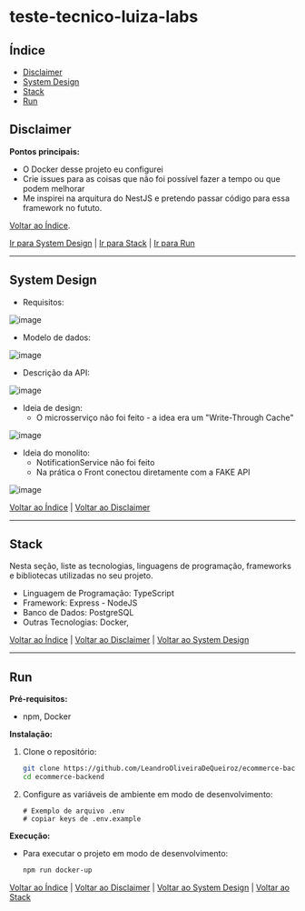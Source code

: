 # teste-tecnico-luiza-labs

## Índice

* [Disclaimer](#disclaimer)
* [System Design](#system-design)
* [Stack](#stack)
* [Run](#run)

## Disclaimer <a name="disclaimer"></a>

**Pontos principais:**

- O Docker desse projeto eu configurei
- Crie issues para as coisas que não foi possível fazer a tempo ou que podem melhorar
- Me inspirei na arquitura do NestJS e pretendo passar código para essa framework no fututo.

[Voltar ao Índice](#índice).

[Ir para System Design](#system-design) | [Ir para Stack](#stack) | [Ir para Run](#run)

---

## System Design <a name="system-design"></a>

- Requisitos: 

![image](https://github.com/user-attachments/assets/2834e49e-6ff7-49ae-aa14-fa20895f366b)

- Modelo de dados:

![image](https://github.com/user-attachments/assets/1cdb0e58-b21a-4285-9388-94154809189c)

- Descrição da API:

![image](https://github.com/user-attachments/assets/3998aab0-0eac-4058-b60d-4684d43f793e)

- Ideia de design:
  - O microsserviço não foi feito - a idea era um "Write-Through Cache"

![image](https://github.com/user-attachments/assets/4cd00aca-8d59-4c08-b16f-f8c2e67c6698)

- Ideia do monolito:
  - NotificationService não foi feito
  - Na prática o Front conectou diretamente com a FAKE API

![image](https://github.com/user-attachments/assets/1b5aa15f-b9e6-43da-babd-d05b218205d8)

[Voltar ao Índice](#índice) | [Voltar ao Disclaimer](#disclaimer)

---

## Stack <a name="stack"></a>

Nesta seção, liste as tecnologias, linguagens de programação, frameworks e bibliotecas utilizadas no seu projeto.

* Linguagem de Programação: TypeScript
* Framework: Express - NodeJS
* Banco de Dados: PostgreSQL
* Outras Tecnologias: Docker, 

[Voltar ao Índice](#índice) | [Voltar ao Disclaimer](#disclaimer) | [Voltar ao System Design](#system-design)

---

## Run <a name="run"></a>

**Pré-requisitos:**

* npm, Docker

**Instalação:**

1.  Clone o repositório:
    ```bash
    git clone https://github.com/LeandroOliveiraDeQueiroz/ecommerce-backend.git
    cd ecommerce-backend
    ```
2.  Configure as variáveis de ambiente em modo de desenvolvimento:
    ```
    # Exemplo de arquivo .env
    # copiar keys de .env.example
    ```

**Execução:**

* Para executar o projeto em modo de desenvolvimento:
    ```bash
    npm run docker-up
    ```

[Voltar ao Índice](#índice) | [Voltar ao Disclaimer](#disclaimer) | [Voltar ao System Design](#system-design) | [Voltar ao Stack](#stack)
